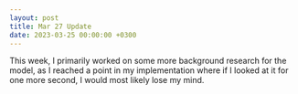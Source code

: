 ```yaml
---
layout: post
title: Mar 27 Update
date: 2023-03-25 00:00:00 +0300
---
```


This week, I primarily worked on some more background research for the model, as I reached a point in my implementation where if I looked at it for one more second, I would most likely lose my mind. 
